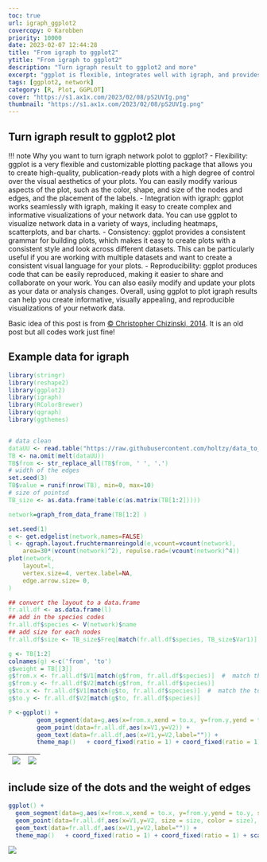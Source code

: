 ```yaml
---
toc: true
url: igraph_ggplot2
covercopy: © Karobben
priority: 10000
date: 2023-02-07 12:44:28
title: "From igraph to ggplot2"
ytitle: "From igraph to ggplot2"
description: "Turn igraph result to ggplot2 and more"
excerpt: "ggplot is flexible, integrates well with igraph, and provides a consistent grammar for building plots, making it an ideal tool for creating informative, visually appealing, and reproducible visualizations of your network data. <a title='ChatGPT'>Who sad this?</a>"
tags: [ggplot2, network]
category: [R, Plot, GGPLOT]
cover: "https://s1.ax1x.com/2023/02/08/pS2UVIg.png"
thumbnail: "https://s1.ax1x.com/2023/02/08/pS2UVIg.png"
---
```



## Turn igraph result to ggplot2 plot

!!! note Why you want to turn igraph network polot to ggplot?
    - Flexibility: ggplot is a very flexible and customizable plotting package that allows you to create high-quality, publication-ready plots with a high degree of control over the visual aesthetics of your plots. You can easily modify various aspects of the plot, such as the color, shape, and size of the nodes and edges, and the placement of the labels.
    - Integration with igraph: ggplot works seamlessly with igraph, making it easy to create complex and informative visualizations of your network data. You can use ggplot to visualize network data in a variety of ways, including heatmaps, scatterplots, and bar charts.
    - Consistency: ggplot provides a consistent grammar for building plots, which makes it easy to create plots with a consistent style and look across different datasets. This can be particularly useful if you are working with multiple datasets and want to create a consistent visual language for your plots.
    - Reproducibility: ggplot produces code that can be easily reproduced, making it easier to share and collaborate on your work. You can also easily modify and update your plots as your data or analysis changes.
    Overall, using ggplot to plot igraph results can help you create informative, visually appealing, and reproducible visualizations of your network data.

Basic idea of this post is from [© Christopher Chizinski, 2014](https://chrischizinski.github.io/rstats/igraph-ggplotll/). It is an old post but all codes work just fine!

## Example data for igraph

```r
library(stringr)
library(reshape2)
library(ggplot2)
library(igraph)
library(RColorBrewer)
library(qgraph)
library(ggthemes)


# data clean
dataUU <- read.table("https://raw.githubusercontent.com/holtzy/data_to_viz/master/Example_dataset/13_AdjacencyUndirectedUnweighted.csv", header=TRUE)
TB <- na.omit(melt(dataUU))
TB$from <- str_replace_all(TB$from, ' ', '.')
# width of the edges
set.seed(3)
TB$value = runif(nrow(TB), min=0, max=10)
# size of pointsd
TB_size <- as.data.frame(table(c(as.matrix(TB[1:2]))))

network=graph_from_data_frame(TB[1:2] )

set.seed(1)
e <- get.edgelist(network,names=FALSE)
l <- qgraph.layout.fruchtermanreingold(e,vcount=vcount(network),  
    area=30*(vcount(network)^2), repulse.rad=(vcount(network)^4))  
plot(network,  
    layout=l, 
    vertex.size=4, vertex.label=NA,  
    edge.arrow.size= 0, 
)
```




```r
## convert the layout to a data.frame
fr.all.df <- as.data.frame(l)
## add in the species codes
fr.all.df$species <- V(network)$name
## add size for each nodes
fr.all.df$size <- TB_size$Freq[match(fr.all.df$species, TB_size$Var1)]

g <- TB[1:2]
colnames(g) <-c('from', 'to')
g$weight = TB[[3]]
g$from.x <- fr.all.df$V1[match(g$from, fr.all.df$species)]  #  match the from locations from the node data.frame we previously connected
g$from.y <- fr.all.df$V2[match(g$from, fr.all.df$species)]
g$to.x <- fr.all.df$V1[match(g$to, fr.all.df$species)]  #  match the to locations from the node data.frame we previously connected
g$to.y <- fr.all.df$V2[match(g$to, fr.all.df$species)]

P <-ggplot() +
        geom_segment(data=g,aes(x=from.x,xend = to.x, y=from.y,yend = to.y, size = weight),colour="black", alpha =.1 ) +
        geom_point(data=fr.all.df,aes(x=V1,y=V2)) +
        geom_text(data=fr.all.df,aes(x=V1,y=V2,label="")) +
        theme_map()   + coord_fixed(ratio = 1) + coord_fixed(ratio = 1)
```

|![](https://s1.ax1x.com/2023/02/08/pS2NQED.png)|![](https://s1.ax1x.com/2023/02/08/pS2N14H.png)|
|:-:|:-:|

## include size of the dots and the weight of edges

```r
ggplot() +
  geom_segment(data=g,aes(x=from.x,xend = to.x, y=from.y,yend = to.y, size = weight), size = log(g$weight + 1)/2, colour="black", alpha =.1 ) +
  geom_point(data=fr.all.df,aes(x=V1,y=V2, size = size, color = size), alpha = .8) +
  geom_text(data=fr.all.df,aes(x=V1,y=V2,label="")) +
  theme_map()   + coord_fixed(ratio = 1) + coord_fixed(ratio = 1) + scale_color_gradient(high = 'red', low = 'steelblue')
```


![](https://s1.ax1x.com/2023/02/08/pS2UVIg.png)


<style>
pre {
  background-color:#38393d;
  color: #5fd381;
}
</style>
